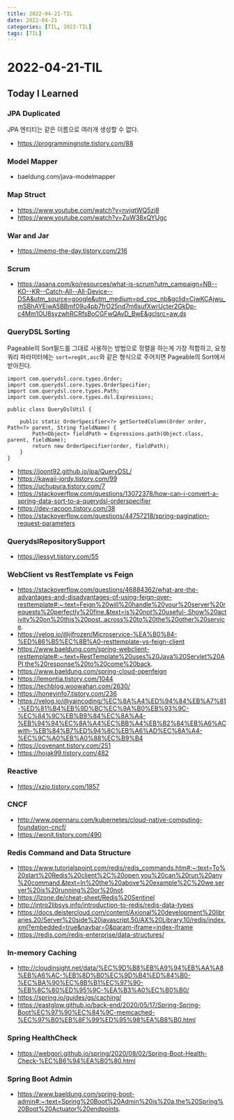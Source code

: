 ```yaml
---
title: 2022-04-21-TIL
date: 2022-04-21
categories: [TIL, 2022-TIL]
tags: [TIL]
---
```


# 2022-04-21-TIL

## Today I Learned

### JPA Duplicated

JPA 엔티티는 같은 이름으로 여러개 생성할 수 없다.

- https://programmingnote.tistory.com/88


### Model Mapper

- baeldung.com/java-modelmapper

### Map Struct

- https://www.youtube.com/watch?v=nvjqtWQ5zj8
- https://www.youtube.com/watch?v=ZuW38xQYUgc

### War and Jar

- https://memo-the-day.tistory.com/216

### Scrum

- https://asana.com/ko/resources/what-is-scrum?utm_campaign=NB--KO--KR--Catch-All--All-Device--DSA&utm_source=google&utm_medium=pd_cpc_nb&gclid=CjwKCAjwu_mSBhAYEiwA5BBmf09u4pb7frO25nd7m6sufXwrUcter2GkDp-c4Mm1OU8syzwhRCRfsBoCGFwQAvD_BwE&gclsrc=aw.ds

### QueryDSL Sorting

Pageable의 Sort필드를 그대로 사용하는 방법으로 정렬을 하는게 가장 적합하고, 요청 쿼리 파라미터에는 `sort=regDt,asc`와 같은 형식으로 주어지면 Pageable의 Sort에서 받아진다.

```
import com.querydsl.core.types.Order;
import com.querydsl.core.types.OrderSpecifier;
import com.querydsl.core.types.Path;
import com.querydsl.core.types.dsl.Expressions;

public class QueryDslUtil {

    public static OrderSpecifier<?> getSortedColumn(Order order, Path<?> parent, String fieldName) {
        Path<Object> fieldPath = Expressions.path(Object.class, parent, fieldName);
        return new OrderSpecifier(order, fieldPath);
    }
}
```

- https://joont92.github.io/jpa/QueryDSL/
- https://kawaii-jordy.tistory.com/99
- https://uchupura.tistory.com/7
- https://stackoverflow.com/questions/13072378/how-can-i-convert-a-spring-data-sort-to-a-querydsl-orderspecifier
- https://dev-racoon.tistory.com/38
- https://stackoverflow.com/questions/44757218/spring-pagination-request-parameters

### QuerydslRepositorySupport

- https://jessyt.tistory.com/55

### WebClient vs RestTemplate vs Feign

- https://stackoverflow.com/questions/46884362/what-are-the-advantages-and-disadvantages-of-using-feign-over-resttemplate#:~:text=Feign%20will%20handle%20your%20server%20requests%20perfectly%20fine.&text=is%20not%20useful-,Show%20activity%20on%20this%20post.,across%20to%20the%20other%20service.
- https://velog.io/@jifrozen/Microservice-%EA%B0%84-%ED%86%B5%EC%8B%A0-resttemplate-vs-feign-client
- https://www.baeldung.com/spring-webclient-resttemplate#:~:text=RestTemplate%20uses%20Java%20Servlet%20API,the%20response%20to%20come%20back.
- https://www.baeldung.com/spring-cloud-openfeign
- https://lemontia.tistory.com/1044
- https://techblog.woowahan.com/2630/
- https://honeyinfo7.tistory.com/236
- https://velog.io/@yaincoding/%EC%8A%A4%ED%94%84%EB%A7%81-%ED%81%B4%EB%9D%BC%EC%9A%B0%EB%93%9C-%EC%84%9C%EB%B9%84%EC%8A%A4-%EB%94%94%EC%8A%A4%EC%BB%A4%EB%B2%84%EB%A6%ACwith-%EB%84%B7%ED%94%8C%EB%A6%AD%EC%8A%A4-%EC%9C%A0%EB%A0%88%EC%B9%B4
- https://covenant.tistory.com/251
- https://hojak99.tistory.com/482

### Reactive

- https://xzio.tistory.com/1857

### CNCF

- http://www.opennaru.com/kubernetes/cloud-native-computing-foundation-cncf/
- https://wonit.tistory.com/490

### Redis Command and Data Structure

- https://www.tutorialspoint.com/redis/redis_commands.htm#:~:text=To%20start%20Redis%20client%2C%20open,you%20can%20run%20any%20command.&text=In%20the%20above%20example%2C%20we,server%20is%20running%20or%20not.
- https://lzone.de/cheat-sheet/Redis%20Sentinel
- http://intro2libsys.info/introduction-to-redis/redis-data-types
- https://docs.deistercloud.com/content/Axional%20development%20libraries.20/Server%20side%20javascript.50/AX%20Library.10/redis/index.xml?embedded=true&navbar=0&param-iframe=index-iframe
- https://redis.com/redis-enterprise/data-structures/

### In-memory Caching

- http://cloudinsight.net/data/%EC%9D%B8%EB%A9%94%EB%AA%A8%EB%A6%AC-%EB%8D%B0%EC%9D%B4%ED%84%B0-%EC%BA%90%EC%8B%B1%EC%97%90-%EB%8C%80%ED%95%9C-%EA%B3%A0%EC%B0%B0/
- https://spring.io/guides/gs/caching/
- https://eastglow.github.io/back-end/2020/05/17/Spring-Spring-Boot%EC%97%90%EC%84%9C-memcached-%EC%97%B0%EB%8F%99%ED%95%98%EA%B8%B0.html

### Spring HealthCheck

- https://webgori.github.io/spring/2020/08/02/Spring-Boot-Health-Check-%EC%B6%94%EA%B0%80.html

### Spring Boot Admin

- https://www.baeldung.com/spring-boot-admin#:~:text=Spring%20Boot%20Admin%20is%20a,the%20Spring%20Boot%20Actuator%20endpoints.
